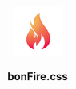 <p align="center">
 <img width="100px" src="/logo.png" align="center" alt="GitHub Readme Stats" />
 <h2 align="center">bonFire.css</h2>
 <p align="center"></p>
</p>
